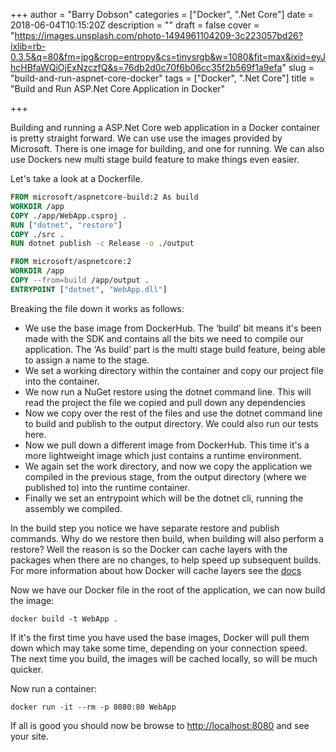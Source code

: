 +++
author = "Barry Dobson"
categories = ["Docker", ".Net Core"]
date = 2018-06-04T10:15:20Z
description = ""
draft = false
cover = "https://images.unsplash.com/photo-1494961104209-3c223057bd26?ixlib=rb-0.3.5&q=80&fm=jpg&crop=entropy&cs=tinysrgb&w=1080&fit=max&ixid=eyJhcHBfaWQiOjExNzczfQ&s=76db2d0c70f6b06cc35f2b569f1a9efa"
slug = "build-and-run-aspnet-core-docker"
tags = ["Docker", ".Net Core"]
title = "Build and Run ASP.Net Core Application in Docker"

+++

Building and running a ASP.Net Core web application in a Docker container is pretty straight forward. We can use use the images provided by Microsoft. There is one image for building, and one for running. We can also use Dockers new multi stage build feature to make things even easier.

Let's take a look at a Dockerfile.

```dockerfile
FROM microsoft/aspnetcore-build:2 As build
WORKDIR /app
COPY ./app/WebApp.csproj .
RUN ["dotnet", "restore"]
COPY ./src .
RUN dotnet publish -c Release -o ./output

FROM microsoft/aspnetcore:2
WORKDIR /app
COPY --from=build /app/output .
ENTRYPOINT ["dotnet", "WebApp.dll"]
```

Breaking the file down it works as follows:

* We use the base image from DockerHub. The ‘build’ bit means it's been made with the SDK and contains all the bits we need to compile our application. The ‘As build’ part is the multi stage build feature, being able to assign a name to the stage.
* We set a working directory within the container and copy our project file into the container.
* We now run a NuGet restore using the dotnet command line. This will read the project the file we copied and pull down any dependencies
* Now we copy over the rest of the files and use the dotnet command line to build and publish to the output directory. We could also run our tests here.
* Now we pull down a different image from DockerHub. This time it's a more lightweight image which just contains a runtime environment.
* We again set the work directory, and now we copy the application we compiled in the previous stage, from the output directory (where we published to) into the runtime container.
* Finally we set an entrypoint which will be the dotnet cli, running the assembly we compiled.

In the build step you notice we have separate restore and publish commands. Why do we restore then build, when building will also perform a restore? Well the reason is so the Docker can cache layers with the packages when there are no changes, to help speed up subsequent builds. For more information about how Docker will cache layers see the [docs](https://docs.docker.com/develop/develop-images/dockerfile_best-practices/)

Now we have our Docker file in the root of the application, we can now build the image:

`docker build -t WebApp .`

If it's the first time you have used the base images, Docker will pull them down which may take some time, depending on your connection speed. The next time you build, the images will be cached locally, so will be much quicker.

Now run a container:

`docker run -it --rm -p 8080:80 WebApp`

If all is good you should now be browse to [http://localhost:8080](http://localhost:8080) and see your site.